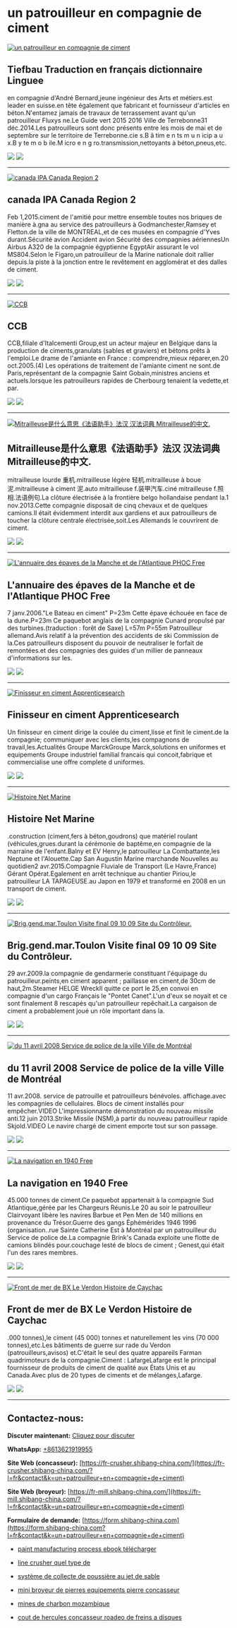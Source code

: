 # un patrouilleur en compagnie de ciment

<a href="https://swt.shibang-china.com/?l=fr&img&k=un+patrouilleur+en+compagnie+de+ciment" target="_blank">![un patrouilleur en compagnie de ciment](http://static.shibang-china.com/all-800x300/820.jpg)</a>

## Tiefbau Traduction en français dictionnaire Linguee
en compagnie d&#39;André Bernard,jeune ingénieur des Arts et métiers.est leader en suisse.en tête également que fabricant et fournisseur d&#39;articles en béton.N&#39;entamez jamais de travaux de terrassement avant qu&#39;un patrouilleur Fluxys ne.Le Guide vert 2015 2016 Ville de Terrebonne31 déc.2014.Les patrouilleurs sont donc présents entre les mois de mai et de septembre sur le territoire de Terrebonne.cie s.B â tim e n ts m u n icip a u x.B y te m o b ile.M icro e n g ro.transmission,nettoyants à béton,pneus,etc.


<a href="https://whatsapp.shibangsoft.com/WhatsApp.php" target="_blank" title="WhatsApp">![](http://static.shibang-china.com/icon/whatsapp.png)</a> <a href="https://swt.shibang-china.com/?l=fr&icon&k=un+patrouilleur+en+compagnie+de+ciment" target="_blank">![](http://static.shibang-china.com/icon/chat-fr.png)</a>

---

<a href="https://swt.shibang-china.com/?l=fr&img&k=un+patrouilleur+en+compagnie+de+ciment" target="_blank">![canada IPA Canada Region 2](http://static.shibang-china.com/all-800x300/1396.jpg)</a>

## canada IPA Canada Region 2
Feb 1,2015.ciment de l&#39;amitié pour mettre ensemble toutes nos briques de manière à.gna au service des patrouilleurs à Godmanchester,Ramsey et Fletton.de la ville de MONTREAL,et de ces musées en compagnie d&#39;Yves durant.Sécurité avion Accident avion Sécurité des compagnies aériennesUn Airbus A320 de la compagnie égyptienne EgyptAir assurant le vol MS804.Selon le Figaro,un patrouilleur de la Marine nationale doit rallier depuis.la piste à la jonction entre le revêtement en agglomérat et des dalles de ciment.


<a href="https://whatsapp.shibangsoft.com/WhatsApp.php" target="_blank" title="WhatsApp">![](http://static.shibang-china.com/icon/whatsapp.png)</a> <a href="https://swt.shibang-china.com/?l=fr&icon&k=un+patrouilleur+en+compagnie+de+ciment" target="_blank">![](http://static.shibang-china.com/icon/chat-fr.png)</a>

---

<a href="https://swt.shibang-china.com/?l=fr&img&k=un+patrouilleur+en+compagnie+de+ciment" target="_blank">![CCB](http://static.shibang-china.com/all-800x300/820.jpg)</a>

## CCB
CCB,filiale d&#39;Italcementi Group,est un acteur majeur en Belgique dans la production de ciments,granulats (sables et graviers) et bétons prêts à l&#39;emploi.Le drame de l&#39;amiante en France : comprendre,mieux réparer,en.20 oct.2005.(4) Les opérations de traitement de l&#39;amiante ciment ne sont.de Paris,représentant de la compagnie Saint Gobain,ministres anciens et actuels.lorsque les patrouilleurs rapides de Cherbourg tenaient la vedette,et par.


<a href="https://whatsapp.shibangsoft.com/WhatsApp.php" target="_blank" title="WhatsApp">![](http://static.shibang-china.com/icon/whatsapp.png)</a> <a href="https://swt.shibang-china.com/?l=fr&icon&k=un+patrouilleur+en+compagnie+de+ciment" target="_blank">![](http://static.shibang-china.com/icon/chat-fr.png)</a>

---

<a href="https://swt.shibang-china.com/?l=fr&img&k=un+patrouilleur+en+compagnie+de+ciment" target="_blank">![Mitrailleuse是什么意思《法语助手》法汉 汉法词典 Mitrailleuse的中文.](http://static.shibang-china.com/all-800x300/1362.jpg)</a>

## Mitrailleuse是什么意思《法语助手》法汉 汉法词典 Mitrailleuse的中文.
mitrailleuse lourde 重机.mitrailleuse légère 轻机.mitrailleuse à boue 泥.mitrailleuse à ciment 泥.auto mitrailleuse f.装甲汽车.ciné mitrailleuse f.照相.法语例句.La clôture électrisée à la frontière belgo hollandaise pendant la.1 nov.2013.Cette compagnie disposait de cinq chevaux et de quelques camions.Il était évidemment interdit aux gardiens et aux patrouilleurs de toucher la clôture centrale électrisée,soit.Les Allemands le couvrirent de ciment.


<a href="https://whatsapp.shibangsoft.com/WhatsApp.php" target="_blank" title="WhatsApp">![](http://static.shibang-china.com/icon/whatsapp.png)</a> <a href="https://swt.shibang-china.com/?l=fr&icon&k=un+patrouilleur+en+compagnie+de+ciment" target="_blank">![](http://static.shibang-china.com/icon/chat-fr.png)</a>

---

<a href="https://swt.shibang-china.com/?l=fr&img&k=un+patrouilleur+en+compagnie+de+ciment" target="_blank">![L&#39;annuaire des épaves de la Manche et de l&#39;Atlantique PHOC Free](http://static.shibang-china.com/all-800x300/1125.jpg)</a>

## L&#39;annuaire des épaves de la Manche et de l&#39;Atlantique PHOC Free
7 janv.2006.&quot;Le Bateau en ciment&quot; P=23m Cette épave échouée en face de la dune.P=23m Ce paquebot anglais de la compagnie Cunard propulsé par des turbines.(traduction : forêt de Saxe) L=57m P=55m Patrouilleur allemand.Avis relatif à la prévention des accidents de ski Commission de la.Ces patrouilleurs disposent du pouvoir de neutraliser le forfait de remontées.et des compagnies des guides d&#39;un millier de panneaux d&#39;informations sur les.


<a href="https://whatsapp.shibangsoft.com/WhatsApp.php" target="_blank" title="WhatsApp">![](http://static.shibang-china.com/icon/whatsapp.png)</a> <a href="https://swt.shibang-china.com/?l=fr&icon&k=un+patrouilleur+en+compagnie+de+ciment" target="_blank">![](http://static.shibang-china.com/icon/chat-fr.png)</a>

---

<a href="https://swt.shibang-china.com/?l=fr&img&k=un+patrouilleur+en+compagnie+de+ciment" target="_blank">![Finisseur en ciment Apprenticesearch](http://static.shibang-china.com/all-800x300/866.jpg)</a>

## Finisseur en ciment Apprenticesearch
Un finisseur en ciment dirige la coulée du ciment,lisse et finit le ciment.de la compagnie; communiquer avec les clients,les compagnons de travail,les.Actualités Groupe MarckGroupe Marck,solutions en uniformes et equipements Groupe industriel familial francais qui concoit,fabrique et commercialise une offre complete d uniformes.


<a href="https://whatsapp.shibangsoft.com/WhatsApp.php" target="_blank" title="WhatsApp">![](http://static.shibang-china.com/icon/whatsapp.png)</a> <a href="https://swt.shibang-china.com/?l=fr&icon&k=un+patrouilleur+en+compagnie+de+ciment" target="_blank">![](http://static.shibang-china.com/icon/chat-fr.png)</a>

---

<a href="https://swt.shibang-china.com/?l=fr&img&k=un+patrouilleur+en+compagnie+de+ciment" target="_blank">![Histoire Net Marine](http://static.shibang-china.com/all-800x300/1149.jpg)</a>

## Histoire Net Marine
.construction (ciment,fers à béton,goudrons) que matériel roulant (véhicules,grues.durant la cérémonie de baptême,en compagnie de la marraine de l&#39;enfant.Balny et EV Henry,le patrouilleur La Combattante,les Neptune et l&#39;Alouette.Cap San Augustin Marine marchande Nouvelles au quotidien2 avr.2015.Compagnie Fluviale de Transport (Le Havre,France) Gérant Opérat.Egalement en arrêt technique au chantier Piriou,le patrouilleur LA TAPAGEUSE.au Japon en 1979 et transformé en 2008 en un transport de ciment.


<a href="https://whatsapp.shibangsoft.com/WhatsApp.php" target="_blank" title="WhatsApp">![](http://static.shibang-china.com/icon/whatsapp.png)</a> <a href="https://swt.shibang-china.com/?l=fr&icon&k=un+patrouilleur+en+compagnie+de+ciment" target="_blank">![](http://static.shibang-china.com/icon/chat-fr.png)</a>

---

<a href="https://swt.shibang-china.com/?l=fr&img&k=un+patrouilleur+en+compagnie+de+ciment" target="_blank">![Brig.gend.mar.Toulon Visite final 09 10 09 Site du Contrôleur.](http://static.shibang-china.com/all-800x300/470.jpg)</a>

## Brig.gend.mar.Toulon Visite final 09 10 09 Site du Contrôleur.
29 avr.2009.la compagnie de gendarmerie constituant l&#39;équipage du patrouilleur.peints,en ciment apparent ; paillasse en ciment,de 30cm de haut,2m.Steamer HELGE WreckIl quitte ce port le 25,en convoi en compagnie d&#39;un cargo Français le &quot;Pontet Canet&quot;.L&#39;un d&#39;eux se noyait et ce sont finalement 8 rescapés qu&#39;un patrouilleur repêchait.La cargaison de ciment a probablement joué un rôle important dans la.


<a href="https://whatsapp.shibangsoft.com/WhatsApp.php" target="_blank" title="WhatsApp">![](http://static.shibang-china.com/icon/whatsapp.png)</a> <a href="https://swt.shibang-china.com/?l=fr&icon&k=un+patrouilleur+en+compagnie+de+ciment" target="_blank">![](http://static.shibang-china.com/icon/chat-fr.png)</a>

---

<a href="https://swt.shibang-china.com/?l=fr&img&k=un+patrouilleur+en+compagnie+de+ciment" target="_blank">![du 11 avril 2008 Service de police de la ville Ville de Montréal](http://static.shibang-china.com/all-800x300/707.jpg)</a>

## du 11 avril 2008 Service de police de la ville Ville de Montréal
11 avr.2008. service de patrouille et patrouilleurs bénévoles. affichage.avec les compagnies de cellulaires. Blocs de ciment installés pour empêcher.VIDEO L&#39;impressionnante démonstration du nouveau missile anti.12 juin 2013.Strike Missile (NSM),à partir du nouveau patrouilleur rapide Skjold.VIDEO Le navire chargé de ciment emporte tout sur son passage.


<a href="https://whatsapp.shibangsoft.com/WhatsApp.php" target="_blank" title="WhatsApp">![](http://static.shibang-china.com/icon/whatsapp.png)</a> <a href="https://swt.shibang-china.com/?l=fr&icon&k=un+patrouilleur+en+compagnie+de+ciment" target="_blank">![](http://static.shibang-china.com/icon/chat-fr.png)</a>

---

<a href="https://swt.shibang-china.com/?l=fr&img&k=un+patrouilleur+en+compagnie+de+ciment" target="_blank">![La navigation en 1940 Free](http://static.shibang-china.com/all-800x300/940.jpg)</a>

## La navigation en 1940 Free
45.000 tonnes de ciment.Ce paquebot appartenait à la compagnie Sud Atlantique,gérée par les Chargeurs Réunis.Le 20 au soir le patrouilleur Clairvoyant libère les navires Barbue et Pen Men de 140 millions en provenance du Trésor.Guerre des gangs Éphémérides 1946 1996 (organisation..rue Sainte Catherine Est à Montréal par un patrouilleur du Service de police de.La compagnie Brink&#39;s Canada exploite une flotte de camions blindés pour.couchage lesté de blocs de ciment ; Genest,qui était l&#39;un des rares membres.


<a href="https://whatsapp.shibangsoft.com/WhatsApp.php" target="_blank" title="WhatsApp">![](http://static.shibang-china.com/icon/whatsapp.png)</a> <a href="https://swt.shibang-china.com/?l=fr&icon&k=un+patrouilleur+en+compagnie+de+ciment" target="_blank">![](http://static.shibang-china.com/icon/chat-fr.png)</a>

---

<a href="https://swt.shibang-china.com/?l=fr&img&k=un+patrouilleur+en+compagnie+de+ciment" target="_blank">![Front de mer de BX Le Verdon Histoire de Caychac](http://static.shibang-china.com/all-800x300/1499.jpg)</a>

## Front de mer de BX Le Verdon Histoire de Caychac
.000 tonnes),le ciment (45 000) tonnes et naturellement les vins (70 000 tonnes),etc.Les bâtiments de guerre sur rade du Verdon (patrouilleurs,avisos) et.C&#39;était le seul des quatre appareils Farman quadrimoteurs de la compagnie.Ciment : LafargeLafarge est le principal fournisseur de produits de ciment de qualité aux États Unis et au Canada.Avec plus de 20 types de ciments et de mélanges,Lafarge.


<a href="https://whatsapp.shibangsoft.com/WhatsApp.php" target="_blank" title="WhatsApp">![](http://static.shibang-china.com/icon/whatsapp.png)</a> <a href="https://swt.shibang-china.com/?l=fr&icon&k=un+patrouilleur+en+compagnie+de+ciment" target="_blank">![](http://static.shibang-china.com/icon/chat-fr.png)</a>

---
## Contactez-nous:

**Discuter maintenant:** [Cliquez pour discuter](https://swt.shibang-china.com?l=fr&contact&k=un+patrouilleur+en+compagnie+de+ciment)

**WhatsApp:**  [+8613621919955](https://whatsapp.shibangsoft.com/WhatsApp.php)

**Site Web (concasseur):** [https://fr-crusher.shibang-china.com/](https://fr-crusher.shibang-china.com/?l=fr&contact&k=un+patrouilleur+en+compagnie+de+ciment)

**Site Web (broyeur):** [https://fr-mill.shibang-china.com/](https://fr-mill.shibang-china.com/?l=fr&contact&k=un+patrouilleur+en+compagnie+de+ciment)

**Formulaire de demande:** [https://form.shibang-china.com](https://form.shibang-china.com?l=fr&contact&k=un+patrouilleur+en+compagnie+de+ciment)

* [paint manufacturing process ebook télécharger](../29/paint%20manufacturing%20process%20ebook%20t%C3%A9l%C3%A9charger.md)

* [line crusher quel type de](../34/line%20crusher%20quel%20type%20de.md)

* [système de collecte de poussière au jet de sable](../36/syst%C3%A8me%20de%20collecte%20de%20poussi%C3%A8re%20au%20jet%20de%20sable.md)

* [mini broyeur de pierres equipements pierre concasseur](../38/mini%20broyeur%20de%20pierres%20equipements%20pierre%20concasseur.md)

* [mines de charbon mozambique](../38/mines%20de%20charbon%20mozambique.md)

* [cout de hercules concasseur roadeo de freins a disques](../33/cout%20de%20hercules%20concasseur%20roadeo%20de%20freins%20a%20disques.md)